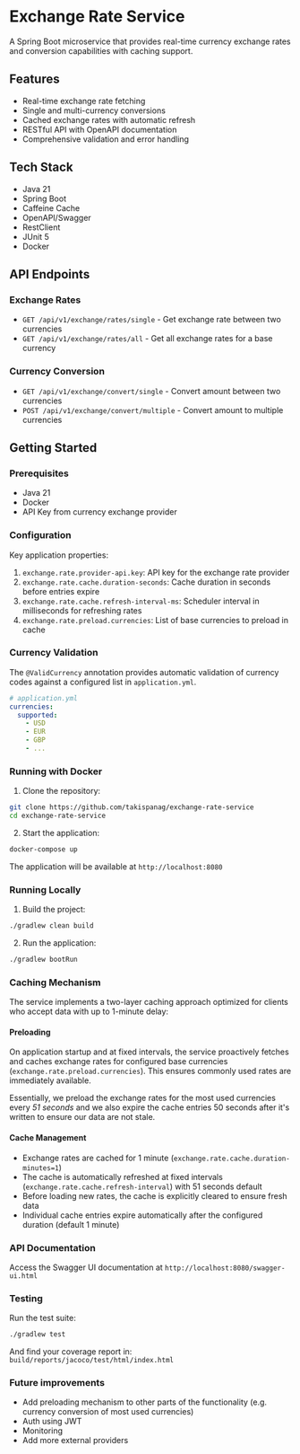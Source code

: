 # Exchange Rate Service

A Spring Boot microservice that provides real-time currency exchange rates and conversion capabilities with caching
support.

## Features

- Real-time exchange rate fetching
- Single and multi-currency conversions
- Cached exchange rates with automatic refresh
- RESTful API with OpenAPI documentation
- Comprehensive validation and error handling

## Tech Stack

- Java 21
- Spring Boot
- Caffeine Cache
- OpenAPI/Swagger
- RestClient
- JUnit 5
- Docker

## API Endpoints

### Exchange Rates

- `GET /api/v1/exchange/rates/single` - Get exchange rate between two currencies
- `GET /api/v1/exchange/rates/all` - Get all exchange rates for a base currency

### Currency Conversion

- `GET /api/v1/exchange/convert/single` - Convert amount between two currencies
- `POST /api/v1/exchange/convert/multiple` - Convert amount to multiple currencies

## Getting Started

### Prerequisites

- Java 21
- Docker
- API Key from currency exchange provider

### Configuration

Key application properties:

1. `exchange.rate.provider-api.key`: API key for the exchange rate provider
2. `exchange.rate.cache.duration-seconds`: Cache duration in seconds before entries expire
3. `exchange.rate.cache.refresh-interval-ms`: Scheduler interval in milliseconds for refreshing rates
4. `exchange.rate.preload.currencies`: List of base currencies to preload in cache

### Currency Validation

The `@ValidCurrency` annotation provides automatic validation of currency codes against a configured list in
`application.yml`.

```yaml
# application.yml
currencies:
  supported:
    - USD
    - EUR
    - GBP
    - ...
```

### Running with Docker

1. Clone the repository:

```bash
git clone https://github.com/takispanag/exchange-rate-service
cd exchange-rate-service
```

2. Start the application:

```bash
docker-compose up
```

The application will be available at `http://localhost:8080`

### Running Locally

1. Build the project:

```bash
./gradlew clean build
```

2. Run the application:

```bash
./gradlew bootRun
```

### Caching Mechanism

The service implements a two-layer caching approach optimized for clients who accept data with up to 1-minute delay:

#### Preloading

On application startup and at fixed intervals, the service proactively fetches and caches exchange rates for configured
base currencies (`exchange.rate.preload.currencies`). This ensures commonly used rates are immediately available.

Essentially, we preload the exchange rates for the most used currencies every *51 seconds* and we also expire the cache
entries 50 seconds after it's written to ensure our data are not stale.

#### Cache Management

* Exchange rates are cached for 1 minute (`exchange.rate.cache.duration-minutes=1`)
* The cache is automatically refreshed at fixed intervals (`exchange.rate.cache.refresh-interval`) with 51 seconds
  default
* Before loading new rates, the cache is explicitly cleared to ensure fresh data
* Individual cache entries expire automatically after the configured duration (default 1 minute)

### API Documentation

Access the Swagger UI documentation at `http://localhost:8080/swagger-ui.html`

### Testing

Run the test suite:

```bash
./gradlew test
```

And find your coverage report in: `build/reports/jacoco/test/html/index.html`

### Future improvements

* Add preloading mechanism to other parts of the functionality (e.g. currency conversion of most used currencies)
* Auth using JWT
* Monitoring
* Add more external providers